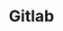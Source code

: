 ---
draft: false
title: Gitlab
content:
  id: gitlab
  name: Gitlab
  website: https://about.gitlab.com/
  short_description: GitLab enables you to deliver software faster with better security and collaboration in a single platform.
---